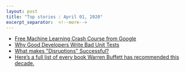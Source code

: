 ```yaml
---
layout: post
title: "Top stories : April 01, 2020"
excerpt_separator:  <!--more-->
---
```

<ul>
<li><a href="https://developers.google.com/machine-learning/crash-course/">Free Machine Learning Crash Course from Google</a></li>
  <li><a href="https://mtlynch.io/good-developers-bad-tests/">Why Good Developers Write Bad Unit Tests</a></li>
  <li><a href="http://www.gwan.com/blog/20130106.html">What makes "Disruptions" Successful?
</a></li>
<li><a href="https://www.cnbc.com/2019/12/02/full-list-warren-buffett-annual-sharehold-letters-book-recommendations.html">Here’s a full list of every book Warren Buffett has recommended this decade.
</a></li>
</ul>